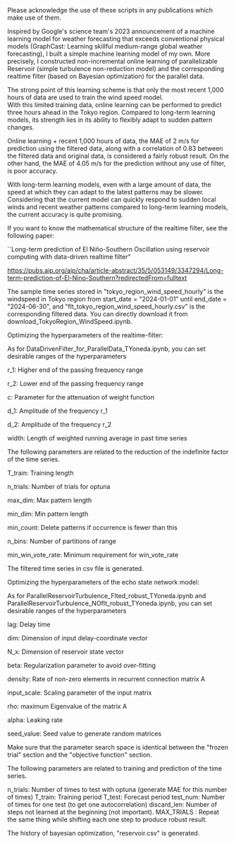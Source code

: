 Please acknowledge the use of these scripts in any publications which make use of them.

Inspired by Google's science team's 2023 announcement of a machine learning model for weather forecasting that exceeds conventional physical models (GraphCast: Learning skillful medium-range global weather forecasting), I built a simple machine learning model of my own. More precisely, I constructed non-incremental online learning of parallelizable Reservoir (simple turbulence non-reduction model) and the corresponding realtime filter (based on Bayesian optimization) for the parallel data.

The strong point of this learning scheme is that only the most recent 1,000 hours of data are used to train the wind speed model.  
With this limited training data, online learning can be performed to predict three hours ahead in the Tokyo region. Compared to long-term learning models, its strength lies in its ability to flexibly adapt to sudden pattern changes.

Online learning + recent 1,000 hours of data, the MAE of 2 m/s for prediction using the filtered data, along with a correlation of 0.83 between the filtered data and original data, is considered a fairly robust result. On the other hand, the MAE of 4.05 m/s for the prediction without any use of filter, is poor accuracy.

With long-term learning models, even with a large amount of data, the speed at which they can adapt to the latest patterns may be slower. Considering that the current model can quickly respond to sudden local winds and recent weather patterns compared to long-term learning models, the current accuracy is quite promising.



If you want to know the mathematical structure of the realtime filter, see the following paper:

``Long-term prediction of El Niño-Southern Oscillation using reservoir computing with data-driven realtime filter"

https://pubs.aip.org/aip/cha/article-abstract/35/5/053149/3347294/Long-term-prediction-of-El-Nino-Southern?redirectedFrom=fulltext

The sample time series stored in "tokyo_region_wind_speed_hourly" is the windspeed in Tokyo region from start_date = "2024-01-01" until end_date = "2024-06-30", and "flt_tokyo_region_wind_speed_hourly.csv" is the corresponding filtered data. You can directly download it from download_TokyoRegion_WindSpeed.ipynb.


 
Optimizing the hyperparameters of the realtime-filter: 

As for DataDrivenFilter_for_ParallelData_TYoneda.ipynb, you can set desirable ranges of the hyperparameters

r_1:   Higher end of the passing frequency range

r_2:   Lower end of the passing frequency range

c:     Parameter for the attenuation of weight function

d_1:   Amplitude of the frequency r_1

d_2:   Amplitude of the frequency r_2

width: Length of weighted running average in past time series

The following parameters are related to the reduction of the indefinite factor of the time series.

T_train:   Training length

n_trials:  Number of trials for optuna

max_dim:   Max pattern length

min_dim:   Min pattern length

min_count: Delete patterns if occurrence is fewer than this

n_bins:    Number of partitions of range

min_win_vote_rate: Minimum requirement for win_vote_rate

The filtered time series in csv file is generated.



Optimizing the hyperparameters of the echo state network model:

As for
ParallelReservoirTurbulence_Flted_robust_TYoneda.ipynb
and
ParallelReservoirTurbulence_NOflt_robust_TYoneda.ipynb,
you can set desirable ranges of the hyperparameters

lag:         Delay time

dim:         Dimension of input delay-coordinate vector

N_x:         Dimension of reservoir state vector

beta:        Regularization parameter to avoid over-fitting

density:     Rate of non-zero elements in recurrent connection matrix A

input_scale: Scaling parameter of the input matrix

rho:         maximum Eigenvalue of the matrix A

alpha:       Leaking rate

seed_value:  Seed value to generate random matrices

Make sure that the parameter search space is identical between the "frozen trial" section and the "objective function" section.

The following parameters are related to training and prediction of the time series.

n_trials:    Number of times to test with optuna (generate MAE for this number of times)
T_train:     Training period
T_test:      Forecast period
test_num:    Number of times for one test (to get one autocorrelation)
discard_len: Number of steps not learned at the beginning (not important).
MAX_TRIALS : Repeat the same thing while shifting each one step to produce robust result.

The history of bayesian optimization, "reservoir.csv" is generated.
